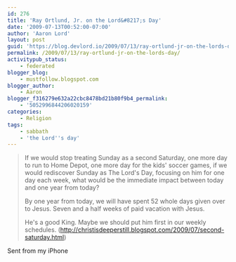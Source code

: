 ```yaml
---
id: 276
title: 'Ray Ortlund, Jr. on the Lord&#8217;s Day'
date: '2009-07-13T00:52:00-07:00'
author: 'Aaron Lord'
layout: post
guid: 'https://blog.devlord.io/2009/07/13/ray-ortlund-jr-on-the-lords-day/'
permalink: /2009/07/13/ray-ortlund-jr-on-the-lords-day/
activitypub_status:
    - federated
blogger_blog:
    - mustfollow.blogspot.com
blogger_author:
    - Aaron
blogger_f316279e632a22cbc8478bd21b80f9b4_permalink:
    - '5052996844206020159'
categories:
    - Religion
tags:
    - sabbath
    - 'the Lord''s day'
---
```


> If we would stop treating Sunday as a second Saturday, one more day to run to Home Depot, one more day for the kids' soccer games, if we would rediscover Sunday as The Lord's Day, focusing on him for one day each week, what would be the immediate impact between today and one year from today?
> 
> By one year from today, we will have spent 52 whole days given over to Jesus. Seven and a half weeks of paid vacation with Jesus.
> 
> He's a good King. Maybe we should put him first in our weekly schedules. (<a href="http://christisdeeperstill.blogspot.com/2009/07/second-saturday.html">http://christisdeeperstill.blogspot.com/2009/07/second-saturday.html</a>)

Sent from my iPhone